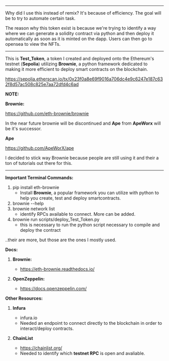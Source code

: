 ____________________

Why did I use this instead of remix? It's because of efficiency. The goal will be to try to automate certain task.

The reason why this token exist is because we're trying to identify a way where we can generate a solidity contract via python and then deploy it automatically as soon as it is minted on the dapp. Users can then go to opensea to view the NFTs.

____________________

This is **Test_Token**, a token I created and deployed onto the Ethereum's testnet (**Sepolia**) utilizing **Brownie**, a python framework dedicated to making it more efficient to deploy smart contracts on the blockchain.

https://sepolia.etherscan.io/tx/0x23f0a8e69f9016a706dc4e9c6247e187c632f8d57ac508c825e7aa72dfd4c6ad

**NOTE:**

**Brownie:**

https://github.com/eth-brownie/brownie

In the near future brownie will be discontinued and **Ape** from **ApeWorx** will be it's successor.

**Ape**

https://github.com/ApeWorX/ape

I decided to stick way Brownie because people are still using it and their a ton of tutorials out there for this.

____________________

**Important Terminal Commands:**
1) pip install eth-brownie
     - Install **Brownie**, a popular framework you can utilize with python to help you create, test and deploy smartcontracts.
3) brownie --help
4) brownie network list
   - identify RPCs available to connect. More can be added.
5) brownie run scripts/deploy_Test_Token.py
   - this is necessary to run the python script necessary to compile and deploy the contract

..their are more, but those are the ones I mostly used.

**Docs:**
1) **Brownie:**
   - https://eth-brownie.readthedocs.io/

3) **OpenZeppelin:**
   - https://docs.openzeppelin.com/
  
**Other Resources:**
1) **Infura**
   - infura.io
   - Needed an endpoint to connect directly to the blockchain in order to interact/deploy contracts.

2) **ChainList**
   - https://chainlist.org/
   - Needed to identify which **testnet RPC** is open and avaliable.
